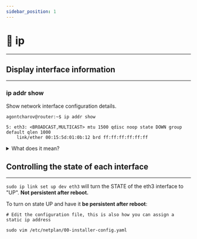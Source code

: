 ```yaml
---
sidebar_position: 1
---
```


#  ip
___
## Display interface information
---

### ip addr show

Show network interface configuration details.

```shell-session
agontcharov@router:~$ ip addr show

5: eth3: <BROADCAST,MULTICAST> mtu 1500 qdisc noop state DOWN group default qlen 1000
    link/ether 00:15:5d:01:0b:12 brd ff:ff:ff:ff:ff:ff
```


<details>

<summary>What does it mean?</summary>

- `eth3`: This is the name of the network interface.
- `<BROADCAST,MULTICAST>`: These are the flags that indicate the capabilities and status of the interface. BROADCAST means that the interface can send and receive broadcast packets, which are packets that are addressed to all hosts on a network segment. MULTICAST means that the interface can send and receive multicast packets, which are packets that are addressed to a group of hosts that share a common interest.
- `mtu 1500`: This is the maximum transmission unit (MTU) of the interface, which is the maximum size of a packet that can be sent or received by the interface without fragmentation. The default value for Ethernet interfaces is 1500 bytes.
- `qdisc noop`: This is the queuing discipline (qdisc) of the interface, which is a mechanism that controls how packets are queued and dequeued for transmission or reception. The noop qdisc means that there is no queuing discipline applied, and packets are sent or received as soon as possible.
- `state DOWN`: This is the state of the interface, which indicates whether it is active or not. The DOWN state means that the interface is not active, either because it has no carrier signal (such as a cable unplugged) or because it has been manually disabled by an administrator. To change the state of an interface, you can use ip link set up or ip link set down commands
- `group default`: This is the group name of the interface, which allows you to assign multiple interfaces to a single group for easier management. The default group name means that no specific group has been assigned to this interface. You can change the group name of an interface using ip link set group command
- `qlen 1000`: This is the transmit queue length (txqueuelen) of the interface, which is how many packets can be queued for transmission before they are dropped by the kernel. The default value for Ethernet interfaces is 1000 packets.
- `link/ether 00:15:5d:01:0b:12 brd ff:ff:ff:ff:ff:ff`: MAC address (media access control address) of the Ethernet device. The **brd** part stands for broadcast, and shows the broadcast address ff:ff:ff:ff:ff: ff in hexadecimal notation. A broadcast address is used to send a packet to all devices on a network segment.

</details>

## Controlling the state of each interface
---
`sudo ip link set up dev eth3` will turn the STATE of the eth3 interface to "UP". **Not persistent after reboot.**

To turn on state UP and have it **be persistent after reboot**:

```
# Edit the configuration file, this is also how you can assign a static ip address

sudo vim /etc/netplan/00-installer-config.yaml

```
